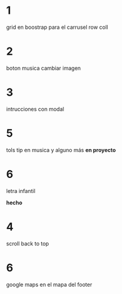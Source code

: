 # 1
grid en boostrap para el carrusel
row coll
# 2
boton musica cambiar imagen
# 3
intrucciones con modal
# 5
tols tip en musica y alguno más
**en proyecto**
# 6
letra infantil

**hecho**
# 4
scroll back to top
# 6
google maps en el mapa del footer